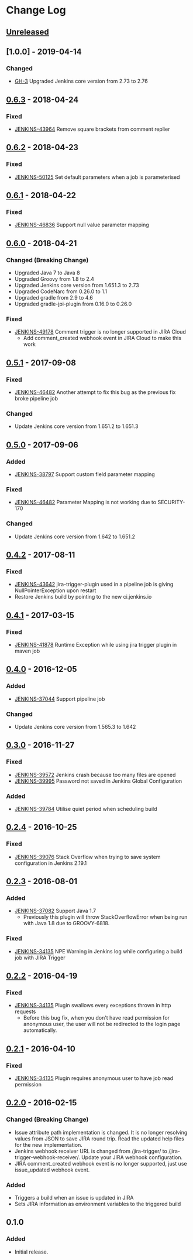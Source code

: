 # Change Log

## [Unreleased]

## [1.0.0] - 2019-04-14
### Changed
- [GH-3](https://github.com/jenkinsci/jira-trigger-plugin/pull/3) Upgraded Jenkins core version from 2.73 to 2.76

## [0.6.3] - 2018-04-24
### Fixed
- [JENKINS-43964](https://issues.jenkins-ci.org/browse/JENKINS-43964) Remove square brackets from comment replier

## [0.6.2] - 2018-04-23
### Fixed
- [JENKINS-50125](https://issues.jenkins-ci.org/browse/JENKINS-50125) Set default parameters when a job is parameterised

## [0.6.1] - 2018-04-22
### Fixed
- [JENKINS-46836](https://issues.jenkins-ci.org/browse/JENKINS-46836) Support null value parameter mapping

## [0.6.0] - 2018-04-21
### Changed (Breaking Change)
- Upgraded Java 7 to Java 8
- Upgraded Groovy from 1.8 to 2.4
- Upgraded Jenkins core version from 1.651.3 to 2.73
- Upgraded CodeNarc from 0.26.0 to 1.1
- Upgraded gradle from 2.9 to 4.6
- Upgraded gradle-jpi-plugin from 0.16.0 to 0.26.0

### Fixed
- [JENKINS-49178](https://issues.jenkins-ci.org/browse/JENKINS-49178) Comment trigger is no longer supported in JIRA Cloud
  - Add comment_created webhook event in JIRA Cloud to make this work

## [0.5.1] - 2017-09-08
### Fixed
- [JENKINS-46482](https://issues.jenkins-ci.org/browse/JENKINS-46482) Another attempt to fix this bug as the previous fix broke pipeline job

### Changed
- Update Jenkins core version from 1.651.2 to 1.651.3

## [0.5.0] - 2017-09-06
### Added
- [JENKINS-38797](https://issues.jenkins-ci.org/browse/JENKINS-38797) Support custom field parameter mapping

### Fixed
- [JENKINS-46482](https://issues.jenkins-ci.org/browse/JENKINS-46482) Parameter Mapping is not working due to SECURITY-170

### Changed
- Update Jenkins core version from 1.642 to 1.651.2

## [0.4.2] - 2017-08-11
### Fixed
- [JENKINS-43642](https://issues.jenkins-ci.org/browse/JENKINS-43642) jira-trigger-plugin used in a pipeline job is giving NullPointerException upon restart
- Restore Jenkins build by pointing to the new ci.jenkins.io

## [0.4.1] - 2017-03-15
### Fixed
- [JENKINS-41878](https://issues.jenkins-ci.org/browse/JENKINS-41878) Runtime Exception while using jira trigger plugin in maven job

## [0.4.0] - 2016-12-05
### Added
- [JENKINS-37044](https://issues.jenkins-ci.org/browse/JENKINS-37044) Support pipeline job

### Changed
- Update Jenkins core version from 1.565.3 to 1.642 

## [0.3.0] - 2016-11-27
### Fixed
- [JENKINS-39572](https://issues.jenkins-ci.org/browse/JENKINS-39572) Jenkins crash because too many files are opened
- [JENKINS-39995](https://issues.jenkins-ci.org/browse/JENKINS-39995) Password not saved in Jenkins Global Configuration

### Added
- [JENKINS-39784](https://issues.jenkins-ci.org/browse/JENKINS-39784) Utilise quiet period when scheduling build 

## [0.2.4] - 2016-10-25
### Fixed
- [JENKINS-39076](https://issues.jenkins-ci.org/browse/JENKINS-39076) Stack Overflow when trying to save system configuration in Jenkins 2.19.1

## [0.2.3] - 2016-08-01
### Added
- [JENKINS-37082](https://issues.jenkins-ci.org/browse/JENKINS-37082) Support Java 1.7
  - Previously this plugin will throw StackOverflowError when being run with Java 1.8 due to GROOVY-6818.

### Fixed
- [JENKINS-34135](https://issues.jenkins-ci.org/browse/JENKINS-34135) NPE Warning in Jenkins log while configuring a build job with JIRA Trigger

## [0.2.2] - 2016-04-19
### Fixed
- [JENKINS-34135](https://issues.jenkins-ci.org/browse/JENKINS-34135) Plugin swallows every exceptions thrown in http requests
  - Before this bug fix, when you don't have read permission for anonymous user, the user will not be redirected to the login page automatically.

## [0.2.1] - 2016-04-10
### Fixed
- [JENKINS-34135](https://issues.jenkins-ci.org/browse/JENKINS-34135) Plugin requires anonymous user to have job read permission

## [0.2.0] - 2016-02-15
### Changed (Breaking Change)
- Issue attribute path implementation is changed. It is no longer resolving values from JSON to save JIRA round trip. Read the updated help files for the new implementation.
- Jenkins webhook receiver URL is changed from /jira-trigger/ to /jira-trigger-webhook-receiver/. Update your JIRA webhook configuration.
- JIRA comment_created webhook event is no longer supported, just use issue_updated webhook event.

### Added
- Triggers a build when an issue is updated in JIRA
- Sets JIRA information as environment variables to the triggered build

## 0.1.0
### Added
- Initial release.

[Unreleased]: https://github.com/jenkinsci/jira-trigger-plugin/compare/v0.6.3...HEAD
[0.6.3]: https://github.com/jenkinsci/jira-trigger-plugin/compare/v0.6.2...v0.6.3
[0.6.2]: https://github.com/jenkinsci/jira-trigger-plugin/compare/v0.6.1...v0.6.2
[0.6.1]: https://github.com/jenkinsci/jira-trigger-plugin/compare/v0.6.0...v0.6.1
[0.6.0]: https://github.com/jenkinsci/jira-trigger-plugin/compare/v0.5.1...v0.6.0
[0.5.1]: https://github.com/jenkinsci/jira-trigger-plugin/compare/v0.5.0...v0.5.1
[0.5.0]: https://github.com/jenkinsci/jira-trigger-plugin/compare/v0.4.2...v0.5.0
[0.4.2]: https://github.com/jenkinsci/jira-trigger-plugin/compare/v0.4.1...v0.4.2
[0.4.1]: https://github.com/jenkinsci/jira-trigger-plugin/compare/v0.4.0...v0.4.1
[0.4.0]: https://github.com/jenkinsci/jira-trigger-plugin/compare/v0.3.0...v0.4.0
[0.3.0]: https://github.com/jenkinsci/jira-trigger-plugin/compare/v0.2.4...v0.3.0
[0.2.4]: https://github.com/jenkinsci/jira-trigger-plugin/compare/v0.2.3...v0.2.4
[0.2.3]: https://github.com/jenkinsci/jira-trigger-plugin/compare/v0.2.2...v0.2.3
[0.2.2]: https://github.com/jenkinsci/jira-trigger-plugin/compare/v0.2.1...v0.2.2
[0.2.1]: https://github.com/jenkinsci/jira-trigger-plugin/compare/v0.2.0...v0.2.1
[0.2.0]: https://github.com/jenkinsci/jira-trigger-plugin/compare/v0.1.0...v0.2.0